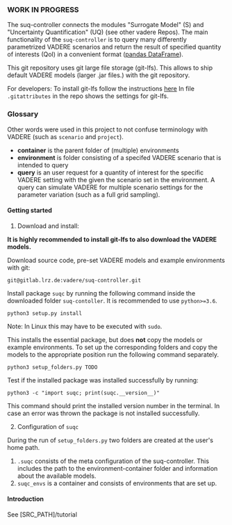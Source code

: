 ### WORK IN PROGRESS

The suq-controller connects the modules "Surrogate Model" (S) and "Uncertainty Quantification" (UQ) (see other vadere Repos). 
The main functionality of the `suq-controller` is to query many differently parametrized VADERE scenarios and 
return the result of specified quantity of interests (QoI) in a convenient format ([pandas DataFrame](https://pandas.pydata.org/pandas-docs/stable/generated/pandas.DataFrame.html)). 


This git repository uses git large file storage (git-lfs). This allows to ship default VADERE models (larger .jar files.)
with the git repository. 

For developers: To install git-lfs follow the instructions [here](https://github.com/git-lfs/git-lfs/wiki/Installation)
In file `.gitattributes` in the repo shows the settings for git-lfs. 


### Glossary

Other words were used in this project to not confuse terminology with VADERE (such as `scenario` and `project`). 

* **container** is the parent folder of (multiple) environments
* **environment** is folder consisting of a specifed VADERE scenario that is intended to query
* **query** is an user request for a quantity of interest for the specific VADERE setting with the given the scenario 
set in the environment. A query can simulate VADERE for multiple scenario settings for the parameter variation 
(such as a full grid sampling).

#### Getting started

1. Download and install:

**It is highly recommended to install git-lfs to also download the VADERE models.** 

Download source code, pre-set VADERE models and example environments with git:
```
git@gitlab.lrz.de:vadere/suq-controller.git
```

Install package `suqc` by running the following command inside the downloaded folder `suq-contoller`. It is recommended 
to use `python>=3.6`.

```
python3 setup.py install
``` 

Note: In Linux this may have to be executed with `sudo`.

This installs the essential package, but does **not** copy the models or example environments. To set up the 
corresponding folders and copy the models to the appropriate position run the following command separately.

```
python3 setup_folders.py TODO
```

Test if the installed package was installed successfully by running:

```
python3 -c "import suqc; print(suqc.__version__)"
```

This command should print the installed version number in the terminal. In case an error was thrown the package is 
not installed successfully. 


2. Configuration of `suqc`

During the run of `setup_folders.py` two folders are created at the user's home path. 

   1. `.suqc` consists of the meta configuration of the suq-controller. This includes the path to the 
   environment-container folder and information about the available models. 
   2. `suqc_envs` is a container and consists of environments that are set up. 


#### Introduction

See [SRC_PATH]/tutorial
